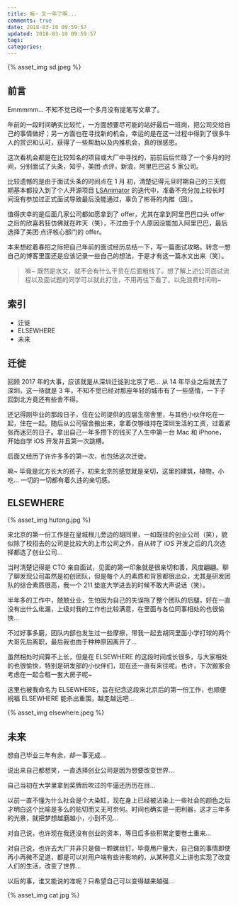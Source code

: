 ```yaml
---
title: 嘛~ 又一年了啊...
comments: true
date: 2018-03-10 09:59:57
updated: 2018-03-10 09:59:57
tags:
categories:
---
```


{% asset_img sd.jpeg %}

## 前言

Emmmmm... 不知不觉已经一个多月没有提笔写文章了。

年前的一段时间确实比较忙，一方面想要尽可能的站好最后一班岗，把公司交给自己的事情做好；另一方面也在寻找新的机会，幸运的是在这一过程中得到了很多牛人的赏识和认可，获得了一些帮助以及内推机会，真的很感恩。

这次看机会都是在比较知名的项目或大厂中寻找的，前前后后忙碌了一个多月的时间，分别面试了头条，知乎，美团·点评，新浪，阿里巴巴这 5 家公司。

比较遗憾的是由于面试头条的时间点在 1 月 初，清楚记得元旦时期自己的三天假期基本都投入到了个人开源项目 [LSAnimator](https://github.com/Lision/LSAnimator) 的迭代中，准备不充分加上较长时间没有参加过正式面试导致最后没能通过，辜负了彬哥的内推（囧）。

值得庆幸的是后面几家公司都如愿拿到了 offer，尤其在拿到阿里巴巴口头 offer 之后的欣喜若狂仿佛就在昨天（笑），不过由于个人原因没能加入阿里巴巴，最后选择了美团·点评核心部门的 offer。

本来想趁着春招之际把自己年前的面试经历总结一下，写一篇面试攻略。转念一想自己的博客里面还是应该记录一些自己的想法，于是才有这一篇水文出来（笑）。

> 嘛~ 既然是水文，就不会有什么干货在后面粗线了。想了解上述公司面试流程以及面试题的同学可以就此打住，不用再往下看了，以免浪费时间哟~

## 索引

- 迁徙
- ELSEWHERE
- 未来

## 迁徙

回顾 2017 年的大事，应该就是从深圳迁徙到北京了吧... 从 14 年毕业之后就去了深圳，这一待就是 3 年，不知不觉已经对那座年轻的城市有了一些感情，一下子回到北方竟还有些舍不得。

还记得刚毕业的那段日子，住在公司提供的应届生宿舍里，与其他小伙伴吃在一起，住在一起。随后从公司宿舍搬出来，拿着仅够维持在深圳生活的工资，过着紧张而迷茫的日子。拿出自己一年多攒下的钱买了人生中第一台 Mac 和 iPhone，开始自学 iOS 开发并且第一次跳槽。

后面又经历了许许多多的第一次，也包括这次迁徙。

嘛~ 毕竟是北方长大的孩子，初来北京的感觉就是亲切，这里的建筑，植物，小吃... 一切的一切都有着久违的亲切感。

## ELSEWHERE

{% asset_img hutong.jpg %}

来北京的第一份工作是在皇城根儿旁边的胡同里，一如既往的创业公司（笑），貌似除了校招去的公司是比较大的上市公司之外，自从转了 iOS 开发之后的几次选择都选了创业公司... 

当时清楚记得是 CTO 亲自面试，见面的第一印象就是很亲切和善，风度翩翩。聊了聊发现公司虽然是初创团队，但是每个人的素质和背景都很出众，尤其是研发团队的综合素质很高，我一个 211 垫底大学进去的时候不敢大声说话（笑）。

半年多的工作中，兢兢业业，生怕因为自己的失误拖了整个团队的后腿，好在一直没有出什么纰漏，上级对我的工作也比较满意，在里面与各位同事相处的也很愉快...

不过好事多磨，团队内部也发生过一些摩擦，带我一起去胡同里面小学打球的两个大哥先后离职，最后我也由于种种原因离开了...

虽然相处时间算不上长，但是在 ELSEWHERE 的这段时间成长很多，与大家相处的也很愉快，特别是研发部的小伙伴们，现在还一直有来往呢。也许，下次搬家会考虑在一起合租一套大房子呢~

这里也被我命名为 ELSEWHERE，旨在纪念这段来北京后的第一份工作，也顺便祝福 ELSEWHERE 能杀出重围，越走越远吧...

{% asset_img elsewhere.jpeg %}

## 未来

想自己毕业三年有余，却一事无成...

说出来自己都想笑，一直选择创业公司是因为想要改变世界...

自己当初在大学里拿到奖牌后吹过的牛逼还历历在目...

以前一直不懂为什么社会是个大染缸，现在身上已经被沾染上一些社会的颜色之后才明白这个比喻是多么的贴切而又无可奈何。时间也确实是一把利器，这才三年多的光景，就把梦想越磨越小，小到不见...

对自己说，也许现在我还没有创业的资本，等日后多些积累定要卷土重来...

对自己说，也许去大厂并非只是做一颗螺丝钉，毕竟用户量大，自己做的事情即使再小再微不足道，都是可以对用户端有些许影响的，从某种意义上讲也实现了改变人们的生活，改变了世界...

以后的事，谁又能说的准呢？只希望自己可以变得越来越强...

{% asset_img cat.jpg %}
